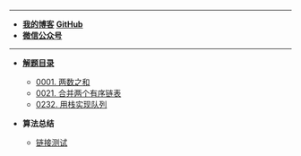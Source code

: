 <!-- docs/_sidebar.md -->
---
- [**我的博客**](https://www.cnblogs.com/kphang/)
[**GitHub**](https://github.com/KpiHang)
- [**微信公众号**](xxx)

---
- [**解题目录**](./%E8%A7%A3%E9%A2%98%E7%9B%AE%E5%BD%95.md)
  - [0001. 两数之和](notes/1-两数之和.md)   
  - [0021. 合并两个有序链表](notes/21-合并两个有序链表.md)
  - [0232. 用栈实现队列](notes/232-%E7%94%A8%E6%A0%88%E5%AE%9E%E7%8E%B0%E9%98%9F%E5%88%97.md)


- **算法总结**
  - [链接测试](https://www.baidu.com/s?tn=44004473_22_oem_dg&ie=utf-8&wd=loadSidebar%3A%20%27summary.md%27%2C)